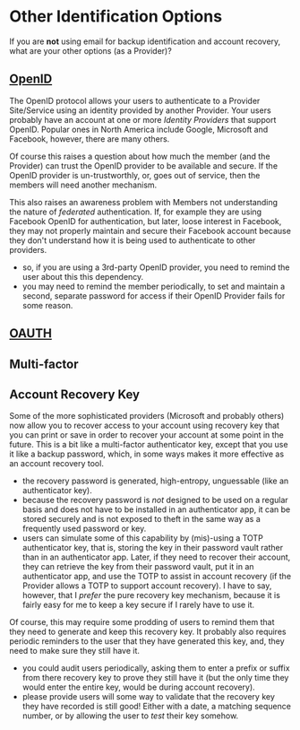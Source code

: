 # Other Identification Options
If you are **not** using email for backup identification and account recovery, what are your other options (as a Provider)?
## [OpenID]
The OpenID protocol allows your users to authenticate to a Provider Site/Service using an identity provided by
another Provider. Your users probably have an account at one or more *Identity* *Providers* that support OpenID.
Popular ones in North America include Google, Microsoft and Facebook, however, there are many others.

Of course this raises a question about how much the member (and the Provider) can trust the OpenID provider
to be available and secure. If the OpenID provider is un-trustworthly, or, goes out of service, then the
members will need another mechanism.

This also raises an awareness problem with Members not understanding the nature of *federated*
authentication. If, for example they are using Facebook OpenID for authentication, but later, loose
interest in Facebook, they may not properly maintain and secure their Facebook account because they
don't understand how it is being used to authenticate to other providers.
  - so, if you are using a 3rd-party OpenID provider, you need to remind the user about this
  this dependency.
  - you may need to remind the member periodically, to set and maintain a second, separate password
  for access if their OpenID Provider fails for some reason.

## [OAUTH]

## Multi-factor

## Account Recovery Key
Some of the more sophisticated providers (Microsoft and probably others) now allow you to recover access to your account
using recovery key that you can print or save in order to recover your account at some point in the future.
This is a bit like a multi-factor authenticator key, except that you use it like a backup password, which, in some ways
makes it more effective as an account recovery tool.
  - the recovery password is generated, high-entropy, unguessable
(like an authenticator key).
  - because the recovery password is *not* designed to be used on a
regular basis and does not have to be installed in an authenticator
app, it can be stored securely and is not exposed to theft in the same
way as a frequently used password or key.
  - users can simulate some of this capability by (mis)-using a TOTP
authenticator key, that is, storing the key in their password vault rather than
in an authenticator app. Later, if they need to recover their account, they
can retrieve the key from their password vault, put it in an authenticator
app, and use the TOTP to assist in account recovery (if the Provider allows
a TOTP to support account recovery). I have to say, however,
that I *prefer* the pure recovery key mechanism, because it is fairly easy for
me to keep a key secure if I rarely have to use it.

Of course, this may require some prodding of users to remind them that they need to generate and keep this recovery key. It probably also requires periodic reminders to the user that they have generated this key, and, they need to make sure they still have it.
   - you could audit users periodically, asking them to enter a prefix or suffix
from there recovery key to prove they still have it (but the only time they
would enter the entire key, would be during account recovery).
   - please provide users will some way to validate that the recovery key
they have recorded is still good! Either with a date, a matching sequence
number, or by allowing the user to *test* their key somehow.

[OAUTH]: http://en.wikipedia.org/wiki/OAuth
[OpenID]: http://en.wikipedia.org/wiki/OpenID
